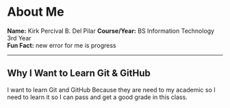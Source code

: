 # About Me

**Name:** Kirk Percival B. Del Pilar
**Course/Year:** BS Information Technology 3rd Year  
**Fun Fact:** new error for me is progress

---

## Why I Want to Learn Git & GitHub

I want to learn Git and GitHub Because they are need to my academic so I need to learn it so I can pass and get a good grade in this class.